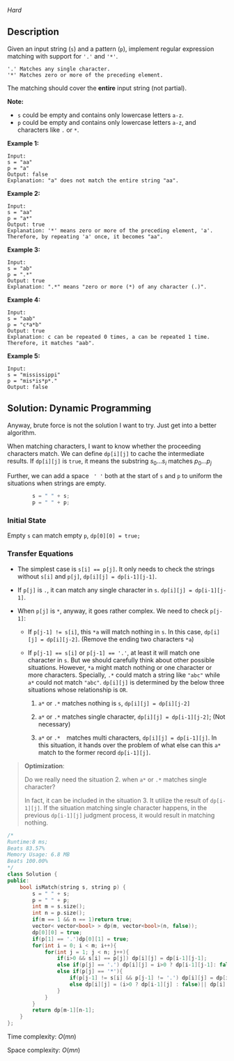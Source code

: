 *Hard*

## Description

Given an input string (`s`) and a pattern (`p`), implement regular expression matching with support for `'.'` and `'*'`.

```
'.' Matches any single character.
'*' Matches zero or more of the preceding element.
```

The matching should cover the **entire** input string (not partial).

**Note:**

- `s` could be empty and contains only lowercase letters `a-z`.
- `p` could be empty and contains only lowercase letters `a-z`, and characters like `.` or `*`.

**Example 1:**

```
Input:
s = "aa"
p = "a"
Output: false
Explanation: "a" does not match the entire string "aa".
```

**Example 2:**

```
Input:
s = "aa"
p = "a*"
Output: true
Explanation: '*' means zero or more of the preceding element, 'a'. Therefore, by repeating 'a' once, it becomes "aa".
```

**Example 3:**

```
Input:
s = "ab"
p = ".*"
Output: true
Explanation: ".*" means "zero or more (*) of any character (.)".
```

**Example 4:**

```
Input:
s = "aab"
p = "c*a*b"
Output: true
Explanation: c can be repeated 0 times, a can be repeated 1 time. Therefore, it matches "aab".
```

**Example 5:**

```
Input:
s = "mississippi"
p = "mis*is*p*."
Output: false
```

## Solution: Dynamic Programming

Anyway, brute force is not the solution I want to try. Just get into a better algorithm. 

When matching characters, I want to know whether the proceeding characters match. We can define `dp[i][j]` to cache the intermediate results. If `dp[i][j]` is `true`, it means the substring $s_0...s_i$ matches $p_0...p_j$

Further, we can add a space ` ' '`  both at the start of `s` and `p` to uniform the situations when strings are empty.

```c++
        s = " " + s;
        p = " " + p;
```

### Initial State

Empty `s` can match empty `p`, `dp[0][0] = true;`

### Transfer Equations

- The simplest case is  `s[i] == p[j]`. It only needs to check the strings without `s[i]` and `p[j]`, `dp[i][j] = dp[i-1][j-1]`.

- If `p[j]` is `.`, it can match any single character in `s`. `dp[i][j] = dp[i-1][j-1]`.

- When `p[j]` is `*`, anyway, it goes rather complex. We need to check `p[j-1]`:

  - If `p[j-1] != s[i]`, this `*a` will match nothing in `s`. In this case, `dp[i][j] = dp[i][j-2]`. (Remove the ending two characters `*a`)

  - If `p[j-1] == s[i]` or `p[j-1] == '.'`, at least it will match one character in `s`. But we should carefully think about other possible situations. However, `*a` might match nothing or one character or more characters. Specially, `.*` could match a string like `"abc"` while `a*` could not match `"abc"`. `dp[i][j]` is determined by the below three situations whose relationship is `OR`.

    1. `a*` or `.*` matches nothing is `s`, `dp[i][j] = dp[i][j-2]`

    2. `a*` or `.*` matches single character, `dp[i][j] = dp[i-1][j-2]`; (Not necessary)

    3. `a*` or `.*  `matches multi characters, `dp[i][j] = dp[i-1][j]`. In this situation, it hands over the problem of what else can this `a*` match to the former record `dp[i-1][j]`.

>**Optimization**: 
>
>Do we really need the situation 2. when `a*` or `.*` matches single character?
>
>In fact, it can be included in the situation 3. It utilize the result of `dp[i-1][j]`. If the situation matching single character happens, in the previous `dp[i-1][j]` judgment process, it would result in matching nothing. 

```c++
/* 
Runtime:8 ms;
Beats 83.57%
Memory Usage: 6.8 MB
Beats 100.00%
*/
class Solution {
public:
    bool isMatch(string s, string p) {
        s = " " + s;
        p = " " + p;
        int m = s.size();
        int n = p.size();
        if(m == 1 && n == 1)return true;
        vector< vector<bool> > dp(m, vector<bool>(n, false));
        dp[0][0] = true;
        if(p[1] == '.')dp[0][1] = true;
        for(int i = 0; i < m; i++){
            for(int j = 1; j < n; j++){
                if(i>0 && s[i] == p[j]) dp[i][j] = dp[i-1][j-1];
                else if(p[j] == '.') dp[i][j] = i>0 ? dp[i-1][j-1]: false;
                else if(p[j] == '*'){
                    if(p[j-1] != s[i] && p[j-1] != '.') dp[i][j] = dp[i][j-2];
                    else dp[i][j] = (i>0 ? dp[i-1][j] : false)|| dp[i][j-2];
                }
            }
        }
        return dp[m-1][n-1];
    }
};
```

Time complexity: $O(mn)$

Space complexity: $O(mn )$